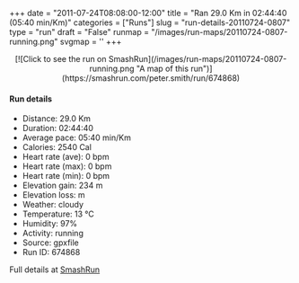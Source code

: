 +++
date = "2011-07-24T08:08:00-12:00"
title = "Ran 29.0 Km in 02:44:40 (05:40 min/Km)"
categories = ["Runs"]
slug = "run-details-20110724-0807"
type = "run"
draft = "False"
runmap = "/images/run-maps/20110724-0807-running.png"
svgmap = '<polyline points="44 48, 45 46, 45 43, 41 44, 37 45, 36 46, 30 51, 22 53, 21 52, 20 52, 20 49, 18 48, 15 48, 12 49, 7 47, 5 44, 0 39, 2 38, 6 37, 7 36, 10 36, 13 34, 13 34, 14 33, 17 30, 23 30, 22 24, 22 22, 23 21, 24 20, 26 19, 26 20, 26 23, 26 23, 28 24, 30 27, 34 28, 36 29, 36 29, 37 28, 38 26, 42 27, 41 30, 42 30, 43 30, 44 28, 46 28, 47 28, 48 27, 49 27, 51 28, 51 28, 60 30, 61 31, 62 31, 66 32, 77 33, 79 34, 83 37, 84 38, 87 39, 93 38, 93 40, 94 40, 96 40, 97 41, 97 43, 97 44, 100 47, 98 49, 96 50, 96 50, 94 53, 93 55, 92 57, 92 60, 90 61, 90 62, 91 65, 89 69, 88 74, 85 76, 84 77, 83 77, 77 80, 59 81, 55 80, 53 79, 16 71, 15 71, 11 66, 11 65, 9 64, 8 62, 8 59">'
+++



<!--more-->

<center>
[![Click to see the run on SmashRun](/images/run-maps/20110724-0807-running.png "A map of this run")](https://smashrun.com/peter.smith/run/674868)
</center>

#### Run details

* Distance: 29.0 Km
* Duration: 02:44:40
* Average pace: 05:40 min/Km
* Calories: 2540 Cal
* Heart rate (ave): 0 bpm
* Heart rate (max): 0 bpm
* Heart rate (min): 0 bpm
* Elevation gain: 234 m
* Elevation loss:  m
* Weather: cloudy
* Temperature: 13 &deg;C
* Humidity: 97%
* Activity: running
* Source: gpxfile
* Run ID: 674868

Full details at [SmashRun](https://smashrun.com/peter.smith/run/674868)